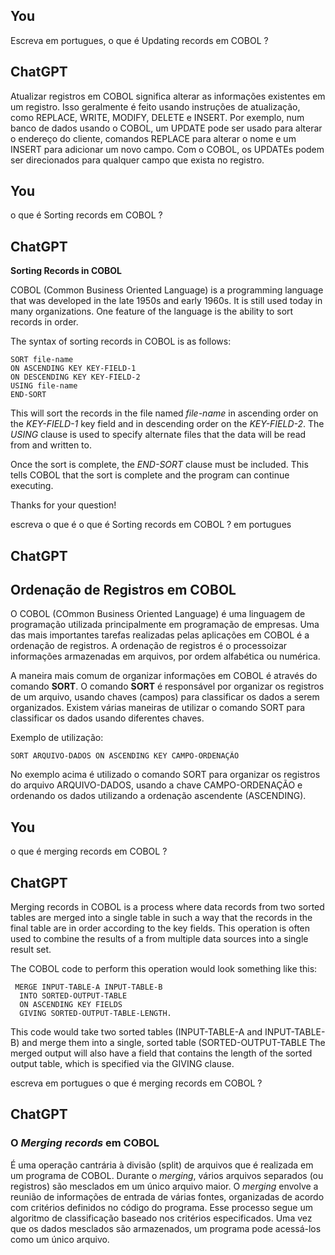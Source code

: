 You
---

Escreva em portugues, o que é Updating records em COBOL ?

ChatGPT
-------

Atualizar registros em COBOL significa alterar as informações existentes em um registro. Isso geralmente é feito usando instruções de atualização, como REPLACE, WRITE, MODIFY, DELETE e INSERT. Por exemplo, num banco de dados usando o COBOL, um UPDATE pode ser usado para alterar o endereço do cliente, comandos REPLACE para alterar o nome e um INSERT para adicionar um novo campo. Com o COBOL, os UPDATEs podem ser direcionados para qualquer campo que exista no registro.

You
---

o que é Sorting records em COBOL ?

ChatGPT
-------

**Sorting Records in COBOL**

COBOL (Common Business Oriented Language) is a programming language that was developed in the late 1950s and early 1960s. It is still used today in many organizations. One feature of the language is the ability to sort records in order.

The syntax of sorting records in COBOL is as follows:

```
SORT file-name 
ON ASCENDING KEY KEY-FIELD-1
ON DESCENDING KEY KEY-FIELD-2
USING file-name
END-SORT
```

This will sort the records in the file named _file-name_ in ascending order on the _KEY-FIELD-1_ key field and in descending order on the _KEY-FIELD-2_. The _USING_ clause is used to specify alternate files that the data will be read from and written to.

Once the sort is complete, the _END-SORT_ clause must be included. This tells COBOL that the sort is complete and the program can continue executing.

Thanks for your question!



escreva o que é o que é Sorting records em COBOL ? em portugues

ChatGPT
-------

Ordenação de Registros em COBOL
-------------------------------

O COBOL (COmmon Business Oriented Language) é uma linguagem de programação utilizada principalmente em programação de empresas. Uma das mais importantes tarefas realizadas pelas aplicações em COBOL é a ordenação de registros. A ordenação de registros é o processoizar informações armazenadas em arquivos, por ordem alfabética ou numérica.

A maneira mais comum de organizar informações em COBOL é através do comando **SORT**. O comando **SORT** é responsável por organizar os registros de um arquivo, usando chaves (campos) para classificar os dados a serem organizados. Existem várias maneiras de utilizar o comando SORT para classificar os dados usando diferentes chaves.

Exemplo de utilização:

```COBOL
SORT ARQUIVO-DADOS ON ASCENDING KEY CAMPO-ORDENAÇÃO
```

No exemplo acima é utilizado o comando SORT para organizar os registros do arquivo ARQUIVO-DADOS, usando a chave CAMPO-ORDENAÇÃO e ordenando os dados utilizando a ordenação ascendente (ASCENDING).

You
---

o que é merging records em COBOL ?

ChatGPT
-------

Merging records in COBOL is a process where data records from two sorted tables are merged into a single table in such a way that the records in the final table are in order according to the key fields. This operation is often used to combine the results of a from multiple data sources into a single result set.

The COBOL code to perform this operation would look something like this:

```
 MERGE INPUT-TABLE-A INPUT-TABLE-B 
  INTO SORTED-OUTPUT-TABLE 
  ON ASCENDING KEY FIELDS 
  GIVING SORTED-OUTPUT-TABLE-LENGTH.
```

This code would take two sorted tables (INPUT-TABLE-A and INPUT-TABLE-B) and merge them into a single, sorted table (SORTED-OUTPUT-TABLE The merged output will also have a field that contains the length of the sorted output table, which is specified via the GIVING clause.

escreva em portugues o que é merging records em COBOL ?

ChatGPT
-------

### O _Merging records_ em COBOL

É uma operação cantrária à divisão (split) de arquivos que é realizada em um programa de COBOL. Durante o _merging_, vários arquivos separados (ou registros) são mesclados em um único arquivo maior. O _merging_ envolve a reunião de informações de entrada de várias fontes, organizadas de acordo com critérios definidos no código do programa. Esse processo segue um algoritmo de classificação baseado nos critérios especificados. Uma vez que os dados mesclados são armazenados, um programa pode acessá-los como um único arquivo.